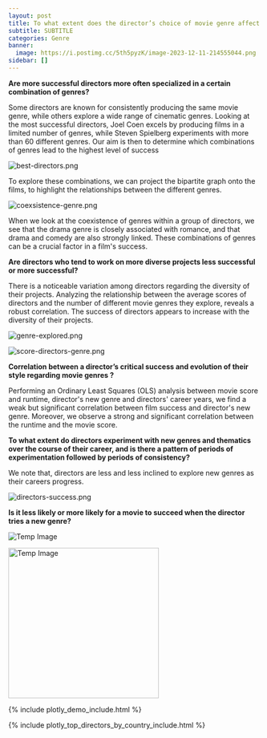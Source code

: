 ```yaml
---
layout: post
title: To what extent does the director’s choice of movie genre affect the success of the movie ?
subtitle: SUBTITLE
categories: Genre
banner:
  image: https://i.postimg.cc/5th5pyzK/image-2023-12-11-214555044.png
sidebar: []
---
```


**Are more successful directors more often specialized in a certain combination of genres?**

Some directors are known for consistently producing the same movie genre, while others explore a wide range of cinematic genres. Looking at the most successful directors, Joel Coen excels by producing films in a limited number of genres, while Steven Spielberg experiments with more than 60 different genres. Our aim is then to determine which combinations of genres lead to the highest level of success

![best-directors.png](https://i.postimg.cc/d1P1qdxF/best-directors.png)

To explore these combinations, we can project the bipartite graph onto the films, to highlight the relationships between the different genres.

![coexsistence-genre.png](https://i.postimg.cc/wv6CcjtJ/coexsistence-genre.png)

When we look at the coexistence of genres within a group of directors, we see that the drama genre is closely associated with romance, and that drama and comedy are also strongly linked. These combinations of genres can be a crucial factor in a film's success.

**Are directors who tend to work on more diverse projects less successful or more successful?**

There is a noticeable variation among directors regarding the diversity of their projects. Analyzing the relationship between the average scores of directors and the number of different movie genres they explore, reveals a robust correlation. The success of directors appears to increase with the diversity of their projects.

![genre-explored.png](https://i.postimg.cc/rmnmXbxd/genre-explored.png)

![score-directors-genre.png](https://i.postimg.cc/zXSfqVCZ/score-directors-genre.png)

**Correlation between a director’s critical success and evolution of their style regarding movie genres ?**

Performing an Ordinary Least Squares (OLS) analysis between movie score and runtime, director's new genre and directors' career years, we find a weak but significant correlation between film success and director's new genre. Moreover, we observe a strong and significant correlation between the runtime and the movie score.

**To what extent do directors experiment with new genres and thematics over the course of their career, and is there a pattern of periods of experimentation followed by periods of consistency?**

We note that, directors are less and less inclined to explore new genres as their careers progress.

![directors-success.png](https://i.postimg.cc/N0tvN4yW/directors-success.png)

**Is it less likely or more likely for a movie to succeed when the director tries a new genre?**



![Temp Image](https://i.postimg.cc/sX52PNjZ/image-2023-12-11-214406269.png)
<!-- Example of manual size change, if you use both width and height the original aspect ratio of the image will not be preserved (deformation) -->
<img src="https://i.postimg.cc/sX52PNjZ/image-2023-12-11-214406269.png" alt="Temp Image" width="300"> <!-- height="50"> -->

{% include plotly_demo_include.html %}

{% include plotly_top_directors_by_country_include.html %}